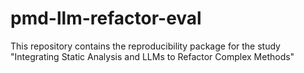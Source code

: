 # pmd-llm-refactor-eval
This repository contains the reproducibility package for the study "Integrating Static Analysis and LLMs to Refactor
Complex Methods"
